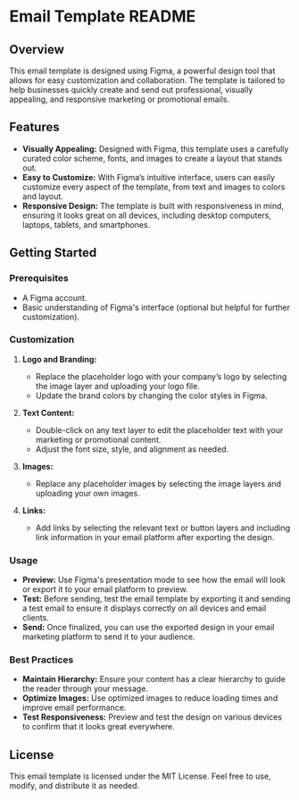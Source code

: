 # Email Template README

## Overview
This email template is designed using Figma, a powerful design tool that allows for easy customization and collaboration. The template is tailored to help businesses quickly create and send out professional, visually appealing, and responsive marketing or promotional emails.

## Features
- **Visually Appealing:** Designed with Figma, this template uses a carefully curated color scheme, fonts, and images to create a layout that stands out.
- **Easy to Customize:** With Figma’s intuitive interface, users can easily customize every aspect of the template, from text and images to colors and layout.
- **Responsive Design:** The template is built with responsiveness in mind, ensuring it looks great on all devices, including desktop computers, laptops, tablets, and smartphones.

## Getting Started
### Prerequisites
- A Figma account.
- Basic understanding of Figma's interface (optional but helpful for further customization).


### Customization
1. **Logo and Branding:**
   - Replace the placeholder logo with your company’s logo by selecting the image layer and uploading your logo file.
   - Update the brand colors by changing the color styles in Figma.

2. **Text Content:**
   - Double-click on any text layer to edit the placeholder text with your marketing or promotional content.
   - Adjust the font size, style, and alignment as needed.

3. **Images:**
   - Replace any placeholder images by selecting the image layers and uploading your own images.

4. **Links:**
   - Add links by selecting the relevant text or button layers and including link information in your email platform after exporting the design.

### Usage
- **Preview:** Use Figma's presentation mode to see how the email will look or export it to your email platform to preview.
- **Test:** Before sending, test the email template by exporting it and sending a test email to ensure it displays correctly on all devices and email clients.
- **Send:** Once finalized, you can use the exported design in your email marketing platform to send it to your audience.

### Best Practices
- **Maintain Hierarchy:** Ensure your content has a clear hierarchy to guide the reader through your message.
- **Optimize Images:** Use optimized images to reduce loading times and improve email performance.
- **Test Responsiveness:** Preview and test the design on various devices to confirm that it looks great everywhere.

## License
This email template is licensed under the MIT License. Feel free to use, modify, and distribute it as needed.

